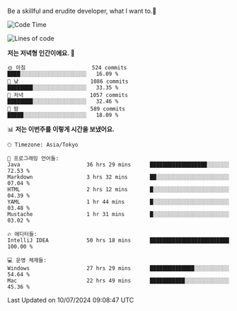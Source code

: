 Be a skillful and erudite developer, what I want to.👶

<!--START_SECTION:waka-->
![Code Time](http://img.shields.io/badge/Code%20Time-1%2C045%20hrs%209%20mins-blue)

![Lines of code](https://img.shields.io/badge/%EC%A0%80%EB%8A%94%20%EC%97%AC%ED%83%9C%EA%B9%8C%EC%A7%80%20-2.7%20million%20%EC%A4%84%EC%9D%98%20%EC%BD%94%EB%93%9C%EB%A5%BC%20%EC%9E%91%EC%84%B1%ED%96%88%EC%96%B4%EC%9A%94.-blue)

**저는 저녁형 인간이에요. 🦉** 

```text
🌞 아침                     524 commits         ████░░░░░░░░░░░░░░░░░░░░░   16.09 % 
🌆 낮　                     1086 commits        ████████░░░░░░░░░░░░░░░░░   33.35 % 
🌃 저녁                     1057 commits        ████████░░░░░░░░░░░░░░░░░   32.46 % 
🌙 밤　                     589 commits         █████░░░░░░░░░░░░░░░░░░░░   18.09 % 
```


📊 **저는 이번주를 이렇게 시간을 보냈어요.** 

```text
🕑︎ Timezone: Asia/Tokyo

💬 프로그래밍 언어들: 
Java                     36 hrs 29 mins      ██████████████████░░░░░░░   72.53 % 
Markdown                 3 hrs 32 mins       ██░░░░░░░░░░░░░░░░░░░░░░░   07.04 % 
HTML                     2 hrs 12 mins       █░░░░░░░░░░░░░░░░░░░░░░░░   04.39 % 
YAML                     1 hr 44 mins        █░░░░░░░░░░░░░░░░░░░░░░░░   03.48 % 
Mustache                 1 hr 31 mins        █░░░░░░░░░░░░░░░░░░░░░░░░   03.02 % 

🔥 에디터들: 
IntelliJ IDEA            50 hrs 18 mins      █████████████████████████   100.00 % 

💻 운영 체제들: 
Windows                  27 hrs 29 mins      ██████████████░░░░░░░░░░░   54.64 % 
Mac                      22 hrs 49 mins      ███████████░░░░░░░░░░░░░░   45.36 % 
```


 Last Updated on 10/07/2024 09:08:47 UTC
<!--END_SECTION:waka-->
